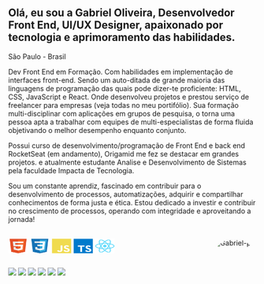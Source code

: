 ## Olá, eu sou a Gabriel Oliveira, Desenvolvedor Front End, UI/UX Designer, apaixonado por tecnologia e aprimoramento das habilidades.
São Paulo - Brasil

Dev Front End em Formação. Com habilidades em implementação de interfaces front-end. Sendo um auto-ditada de grande maioria das linguagens de programação das quais pode dizer-te proficiente: HTML, CSS, JavaScript e React. Onde desenvolveu projetos e prestou serviço de freelancer para empresas (veja todas no meu portifólio). Sua formação multi-disciplinar com aplicações em grupos de pesquisa, o torna uma pessoa apta a trabalhar com equipes de multi-especialistas de forma fluida objetivando o melhor desempenho enquanto conjunto. 

Possui curso de desenvolvimento/programação de Front End e back end RocketSeat (em andamento), Origamid me fez se destacar em grandes projetos. e atualmente estudante Analise e Desenvolvimento de Sistemas pela faculdade Impacta de Tecnologia.

Sou um constante aprendiz, fascinado em contribuir para o desenvolvimento de processos, automatizações, adquirir e compartilhar conhecimentos de forma justa e ética. Estou dedicado a investir e contribuir no crescimento de processos, operando com integridade e aproveitando a jornada!

<div style="display: inline_block"><br>
   <img align="center" alt="Gabriel-HTML" height="30" width="40" src="https://raw.githubusercontent.com/devicons/devicon/master/icons/html5/html5-original.svg">
  <img align="center" alt="Gabriel-CSS" height="30" width="40" src="https://raw.githubusercontent.com/devicons/devicon/master/icons/css3/css3-original.svg">
  <img align="center" alt="Gabriel-Js" height="30" width="40" src="https://raw.githubusercontent.com/devicons/devicon/master/icons/javascript/javascript-plain.svg">
  <img align="center" alt="Gabriel-Ts" height="30" width="40" src="https://raw.githubusercontent.com/devicons/devicon/master/icons/typescript/typescript-plain.svg">
  <img align="center" alt="Gabriel-React" height="30" width="40" src="https://raw.githubusercontent.com/devicons/devicon/master/icons/react/react-original.svg">
  <img align="right" alt="Gabriel-pic" height="150" style="border-radius:50px;" src="https://media.discordapp.net/attachments/639956127056134178/890373478988013628/Publicacoes_Instagram_1_1.png?width=676&height=676">
</div>
  
  ##
 
<div> 
  <a href="https://www.youtube.com/channel/UC_-uuuZbY0AAt9CViNzvc-Q" target="_blank"><img src="https://img.shields.io/badge/YouTube-FF0000?style=for-the-badge&logo=youtube&logoColor=white" target="_blank"></a>
  <a href="https://instagram.com/rafaballerini" target="_blank"><img src="https://img.shields.io/badge/-Instagram-%23E4405F?style=for-the-badge&logo=instagram&logoColor=white" target="_blank"></a>
 	<a href="https://www.twitch.tv/rafaballerinii" target="_blank"><img src="https://img.shields.io/badge/Twitch-9146FF?style=for-the-badge&logo=twitch&logoColor=white" target="_blank"></a>
 <a href="https://discord.gg/wagxzStdcR" target="_blank"><img src="https://img.shields.io/badge/Discord-7289DA?style=for-the-badge&logo=discord&logoColor=white" target="_blank"></a> 
  <a href = "mailto:contatorafaballerini@gmail.com"><img src="https://img.shields.io/badge/-Gmail-%23333?style=for-the-badge&logo=gmail&logoColor=white" target="_blank"></a>
  <a href="https://www.linkedin.com/in/rafaella-ballerini-45875016a" target="_blank"><img src="https://img.shields.io/badge/-LinkedIn-%230077B5?style=for-the-badge&logo=linkedin&logoColor=white" target="_blank"></a> 
  
</div>
